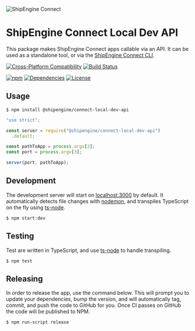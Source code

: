 ![ShipEngine Connect](https://connect.shipengine.com/img/logos/shipengine-connect-logo.png)

# ShipEngine Connect Local Dev API

This package makes ShipEngine Connect apps callable via an API. It can be used as a standalone tool, or via the [ShipEngine Connect CLI](https://www.npmjs.com/package/@shipengine/connect-local-dev-api).

[![Cross-Platform Compatibility](https://shipengine.github.io/img/badges/os-badges.svg)](https://github.com/ShipEngine/connect-local-dev-api/actions)
[![Build Status](https://github.com/ShipEngine/connect-local-dev-api/workflows/CI-CD/badge.svg)](https://github.com/ShipEngine/connect-local-dev-api/actions)

[![npm](https://img.shields.io/npm/v/@shipengine/connect-local-dev-api.svg)](https://www.npmjs.com/package/@shipengine/connect-local-dev-api)
[![Dependencies](https://david-dm.org/ShipEngine/connect-local-dev-api.svg)](https://david-dm.org/ShipEngine/connect-local-dev-api)
[![License](https://img.shields.io/npm/l/@shipengine/connect-local-dev-api.svg)](LICENSE)


## Usage
```sh-session
$ npm install @shipengine/connect-local-dev-api
```

```javascript
"use strict";

const server = require("@shipengine/connect-local-dev-api")
  .default;

const pathToApp = process.argv[2];
const port = process.argv[3];

server(port, pathToApp);

```

## Development

The development server will start on [localhost:3000](http://localhost:3000) by default. It automatically detects file changes with [nodemon](https://www.npmjs.com/package/nodemon), and transpiles TypeScript on the fly using [ts-node](https://www.npmjs.com/package/ts-node).

```sh-session
$ npm start:dev
```

## Testing

Test are written in TypeScript, and use [ts-node](https://www.npmjs.com/package/ts-node) to handle transpiling.

```sh-session
$ npm test
```

## Releasing

In order to release the app, use the command below. This will prompt you to update your dependencies, bump the version, and will automatically tag, commit, and push the code to GitHub for you. Once CI passes on GitHub the code will be published to NPM.

```sh-session
$ npm run-script release
```